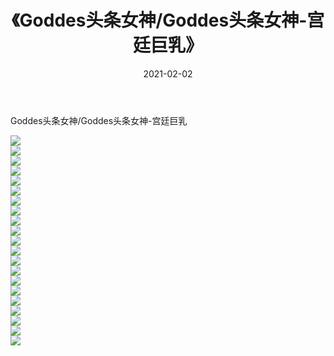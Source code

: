 ﻿---
layout: post
title:  《Goddes头条女神/Goddes头条女神-宫廷巨乳》
date:   2021-02-02
img: http://img.660000.xyz/Sharelink/网络美图/2021/Goddes头条女神/Goddes头条女神-宫廷巨乳/000.jpg
categories: [美女, 清纯, 唯美]
---

Goddes头条女神/Goddes头条女神-宫廷巨乳

 ![](http://img.660000.xyz/Sharelink/网络美图/2021/Goddes头条女神/Goddes头条女神-宫廷巨乳/001.jpg) <br>![](http://img.660000.xyz/Sharelink/网络美图/2021/Goddes头条女神/Goddes头条女神-宫廷巨乳/002.jpg) <br>![](http://img.660000.xyz/Sharelink/网络美图/2021/Goddes头条女神/Goddes头条女神-宫廷巨乳/003.jpg) <br>![](http://img.660000.xyz/Sharelink/网络美图/2021/Goddes头条女神/Goddes头条女神-宫廷巨乳/004.jpg) <br>![](http://img.660000.xyz/Sharelink/网络美图/2021/Goddes头条女神/Goddes头条女神-宫廷巨乳/005.jpg) <br>![](http://img.660000.xyz/Sharelink/网络美图/2021/Goddes头条女神/Goddes头条女神-宫廷巨乳/006.jpg) <br>![](http://img.660000.xyz/Sharelink/网络美图/2021/Goddes头条女神/Goddes头条女神-宫廷巨乳/007.jpg) <br>![](http://img.660000.xyz/Sharelink/网络美图/2021/Goddes头条女神/Goddes头条女神-宫廷巨乳/008.jpg) <br>![](http://img.660000.xyz/Sharelink/网络美图/2021/Goddes头条女神/Goddes头条女神-宫廷巨乳/009.jpg) <br>![](http://img.660000.xyz/Sharelink/网络美图/2021/Goddes头条女神/Goddes头条女神-宫廷巨乳/010.jpg) <br>![](http://img.660000.xyz/Sharelink/网络美图/2021/Goddes头条女神/Goddes头条女神-宫廷巨乳/011.jpg) <br>![](http://img.660000.xyz/Sharelink/网络美图/2021/Goddes头条女神/Goddes头条女神-宫廷巨乳/012.jpg) <br>![](http://img.660000.xyz/Sharelink/网络美图/2021/Goddes头条女神/Goddes头条女神-宫廷巨乳/013.jpg) <br>![](http://img.660000.xyz/Sharelink/网络美图/2021/Goddes头条女神/Goddes头条女神-宫廷巨乳/014.jpg) <br>![](http://img.660000.xyz/Sharelink/网络美图/2021/Goddes头条女神/Goddes头条女神-宫廷巨乳/015.jpg) <br>![](http://img.660000.xyz/Sharelink/网络美图/2021/Goddes头条女神/Goddes头条女神-宫廷巨乳/016.jpg) <br>![](http://img.660000.xyz/Sharelink/网络美图/2021/Goddes头条女神/Goddes头条女神-宫廷巨乳/017.jpg) <br>![](http://img.660000.xyz/Sharelink/网络美图/2021/Goddes头条女神/Goddes头条女神-宫廷巨乳/018.jpg) <br>![](http://img.660000.xyz/Sharelink/网络美图/2021/Goddes头条女神/Goddes头条女神-宫廷巨乳/019.jpg) <br>![](http://img.660000.xyz/Sharelink/网络美图/2021/Goddes头条女神/Goddes头条女神-宫廷巨乳/020.jpg) <br>![](http://img.660000.xyz/Sharelink/网络美图/2021/Goddes头条女神/Goddes头条女神-宫廷巨乳/021.jpg) <br>